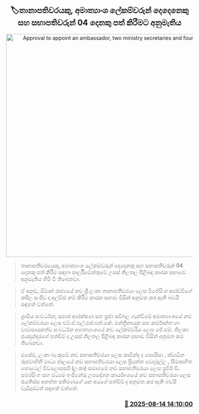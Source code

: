 <p align='center'><b><h2 align='center' title='Approval to appoint an ambassador, two ministry secretaries and four chairmen'>🏷තානාපතිවරයකු, අමාත්‍යාංශ ලේකම්වරුන් දෙදෙනෙකු සහ සභාපතිවරුන් 04 දෙනකු පත් කිරීමට අනුමැතිය</h2></b></p>
<p align='center'><img src='https://helakuru.sgp1.cdn.digitaloceanspaces.com/esana/images/lib/parliment-archived.jpg' width='600' alt='Approval to appoint an ambassador, two ministry secretaries and four chairmen'></p>

> තානාපතිවරයෙකු, අමාත්‍යාංශ ලේකම්වරුන් දෙදෙනකු සහ සභාපතිවරුන් 04 දෙනකු පත් කිරීම සඳහා පාර්ලිමේන්තුවේ උසස් නිලතල පිළිබඳ කාරක සභාවේ අනුමැතිය හිමි වී තිබෙනවා.

> ඒ අනුව, ඕමාන් රාජ්‍යයේ නව ශ්‍රී ලංකා තානාපතිවරයා ලෙස විජේසිංහ ආරච්චිගේ කපිල සංජීව ද අල්විස් නම් කිරීම කාරක සභාව විසින් අනුමත කර ඇති බවයි සඳහන් වන්නේ.

> ග්‍රාමීය සංවර්ධන, සමාජ ආරක්ෂණ සහ ප්‍රජා සවිබල ගැන්වීමේ අමාත්‍යාංශයේ නව ලේකම්වරයා ලෙස එම්.ඒ.එල්.එස්.එන්.කේ. මන්ත්‍රීනායක සහ කර්මාන්ත හා ව්‍යවසායකත්ව සංවර්ධන අමාත්‍යාංශයේ නව ලේකම්වරිය ලෙස ජේ.එම්. තිලකා ජයසුන්දරගේ පත්වීම් ද උසස් නිලතල පිළිබඳ කාරක සභාව විසින් අනුමත කර තිබෙනවා.

> එසේම, ලංකා බැංකුවේ නව සභාපතිවරයා ලෙස කාවින්ද ද සොයිසා , ස්වාධීන රූපවාහිනී මාධ්‍ය ජාලයේ නව සභාපතිවරයා ලෙස ප්‍රියන්ත වෙදමුල්ල , සීමාසහිත හොටෙල් ඩිවලොපර්ස් (ලංකා) සමාගමේ නව සභාපතිවරයා ලෙස ප්‍රවීර් ඩී. සමරසිංහ සහ මධ්‍යම ඉංජිනේරු උපදේශන කාර්යාංශයේ නව සභාපතිවරයා ලෙස ජයතිස්ස අනත්ත පතිරණගේ යන අයගේ පත්වීම් ද අනුමත කර ඇති බවයි වැඩිදුරටත් සඳහන් වන්නේ.



<h3 align='right'><a href='https://www.helakuru.lk/esana/p/112700/'>📅 2025-08-14 14:10:00</a></h3>
